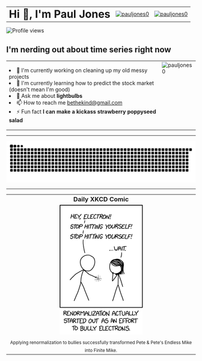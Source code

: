 <table border="0" cellspacing="0" cellpadding="0" style="border-collapse: collapse;">
  <tr>
    <td valign="middle"><h1 style="margin: 0;">Hi 👋, I'm Paul Jones</h1></td>
    <td valign="middle">
      <a href="https://linkedin.com/in/pauljones0" target="_blank">
        <img src="https://raw.githubusercontent.com/rahuldkjain/github-profile-readme-generator/master/src/images/icons/Social/linked-in-alt.svg" alt="pauljones0" height="30" width="40">
      </a>
    </td>
    <td valign="middle">
      <a href="https://kaggle.com/pauljones0" target="_blank">
        <img src="https://raw.githubusercontent.com/rahuldkjain/github-profile-readme-generator/master/src/images/icons/Social/kaggle.svg" alt="pauljones0" height="30" width="40">
      </a>
    </td>
  </tr>
</table>
<img src="https://komarev.com/ghpvc/?username=pauljones0&amp;label=Profile%20views&amp;color=0e75b6&amp;style=flat" alt="Profile views">
<h2>I'm nerding out about time series right now</h2>
<table border="0" cellspacing="0" cellpadding="0" style="border-collapse: collapse;">
  <tr>
    <td valign="top">
      <ul style="list-style-position: inside; padding-left: 0;">
        <li>🔭 I'm currently working on cleaning up my old messy projects</li>
        <li>🌱 I'm currently learning how to predict the stock market (doesn't mean I'm good)</li>
        <li>💬 Ask me about <strong>lightbulbs</strong></li>
        <li>📫 How to reach me <a href="mailto:bethekind@gmail.com">bethekind@gmail.com</a></li>
        <li>⚡ Fun fact <strong>I can make a kickass strawberry poppyseed salad</strong></li>
      </ul>
    </td>
    <td valign="top">
      <img height="190" src="https://github-readme-stats.vercel.app/api/top-langs?username=pauljones0&amp;show_icons=true&amp;locale=en&amp;layout=compact&amp;theme=prussian&amp;border_radius=15&amp;hide_border=true" alt="pauljones0">
    </td>
  </tr>
</table>
  
---
<picture>
  <source media="(prefers-color-scheme: dark)" srcset="https://raw.githubusercontent.com/pauljones0/pauljones0/output/github-contribution-grid-snake-dark.svg" />
  <source media="(prefers-color-scheme: light)" srcset="https://raw.githubusercontent.com/pauljones0/pauljones0/output/github-contribution-grid-snake.svg" />
  <img alt="github-snake" src="https://raw.githubusercontent.com/pauljones0/pauljones0/output/github-contribution-grid-snake.svg" />
</picture>

---

<table border="0" cellspacing="0" cellpadding="0" style="border-collapse: collapse;">
  <tr>
    <td align="center"><h3 style="margin: 0;">Daily XKCD Comic</h3></td>
  </tr>
  <tr>
    <td align="center">
      <img alt="Daily XKCD Comic" src="https://raw.githubusercontent.com/pauljones0/pauljones0/main/.github/xkcd/XKCD_daily.png">
    </td>
  </tr>
  <tr>
    <td align="center">
      <sub>Applying renormalization to bullies successfully transformed Pete & Pete's Endless Mike into Finite Mike.</sub>
    </td>
  </tr>
</table>
